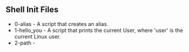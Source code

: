 ## Shell Init Files

- 0-alias - A script that creates an alias. 
- 1-hello_you - A script that prints the current User, where 'user' is the current Linux user.
- 2-path - 
